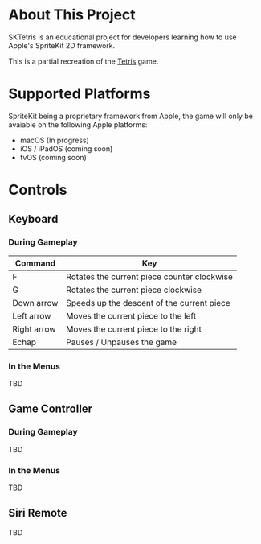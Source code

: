 # About This Project

SKTetris is an educational project for developers learning how to use Apple's SpriteKit 2D framework.

This is a partial recreation of the [Tetris](https://en.wikipedia.org/wiki/Tetris) game.

# Supported Platforms

SpriteKit being a proprietary framework from Apple, the game will only be avaiable on the following Apple platforms:

- macOS (In progress)
- iOS / iPadOS (coming soon)
- tvOS (coming soon)

# Controls

## Keyboard

### During Gameplay

| Command     | Key                                         |
| ----------- | ------------------------------------------- |
| F           | Rotates the current piece counter clockwise |
| G           | Rotates the current piece clockwise         |
| Down arrow  | Speeds up the descent of the current piece  |
| Left arrow  | Moves the current piece to the left         |
| Right arrow | Moves the current piece to the right        |
| Echap       | Pauses / Unpauses the game                  |

### In the Menus

TBD

## Game Controller

### During Gameplay

TBD

### In the Menus

TBD

## Siri Remote

TBD
